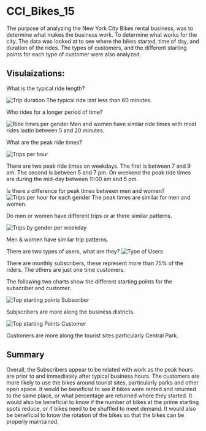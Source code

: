 # CCI_Bikes_15

The purpose of analyzing the New York City Bikes rental business, was to determine what makes the business work. To determine what works for the city. The data was looked at to see where the bikes started, time of day, and duration of the rides. The types of customers, and the different starting points for each type of customer were also analyzed. 

## Visulaizations:

What is the typical ride length?

![Trip duration](https://user-images.githubusercontent.com/117044267/220201497-21a07378-02b7-44ce-b85a-d87699902040.PNG)
The typical ride last less than 60 minutes.

Who rides for a longer period of time?

![Ride times per gender](https://user-images.githubusercontent.com/117044267/220201653-5521abbc-eff7-4d16-9fa5-23ef691da69a.PNG)
Men and women have similar ride times with most rides lastin between 5 and 20 minutes.

What are the peak ride times?

![Trips per hour](https://user-images.githubusercontent.com/117044267/220201867-c03c040a-7d70-478b-95c6-4d7357013506.PNG)

There are two peak ride times on weekdays. The first is between 7 and 9 am. The second is between 5 and 7 pm. On weekend the peak ride times are during the mid-day between 11:00 am and 5 pm. 

Is there a difference for peak times between men and women?
![Trips  per hour for each gender](https://user-images.githubusercontent.com/117044267/220202033-28ec8f8f-b4b9-48f1-be15-2c5ceeecaa5f.PNG)
The peak times are similar for men and women. 

Do men or women have different trips or ar there similar patterns.

![Trips by gender per weekday](https://user-images.githubusercontent.com/117044267/220202300-14d51fc7-bcd1-4948-9b19-d3e93813e238.PNG)

Men & women have similar trip patterns. 

There are two types of users, what are they?
![Type of Users](https://user-images.githubusercontent.com/117044267/220202559-b65ae641-2d58-40e9-b155-70adf484ab98.PNG)

There are monthly subscribers, these represent more than 75% of the riders. The others are just one time customers.

The following two charts show the different starting points for the subscriber and customer.

![Top starting points Subscriber](https://user-images.githubusercontent.com/117044267/220202886-5756853d-bddd-419d-8587-9711aa95fddf.PNG)


Subjscribers are more along the business districts. 

![Top starting Points Customer](https://user-images.githubusercontent.com/117044267/220202924-a044f1c5-8a8f-4a8f-a2c1-2bc5cb6b884b.PNG)

Customers are more along the tourist sites particularly Central Park.

## Summary

Overall, the Subscribers appear to be related with work as the peak hours are prior to and immediately after typical business hours. The customers are more likely to use the bikes around tourist sites, particularly parks and other open space.
It would be beneficial to see if bikes were rented and returned to the same place, or what percentage are returned where they started. It would also be beneficial to know if the number of bikes at the prime starting spots reduce, or if bikes need to be shuffled to meet demand. It would also be beneficial to know the rotation of the bikes so that the bikes can be properly maintained.
